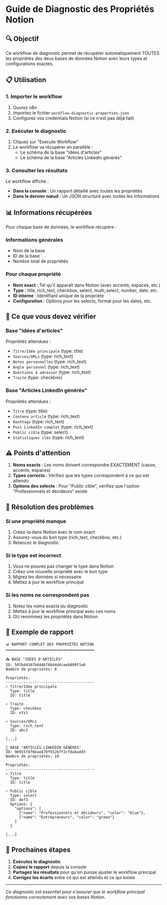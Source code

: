 # Guide de Diagnostic des Propriétés Notion

## 🔍 Objectif

Ce workflow de diagnostic permet de récupérer automatiquement TOUTES les propriétés des deux bases de données Notion avec leurs types et configurations exactes.

## 📋 Utilisation

### 1. Importer le workflow

1. Ouvrez n8n
2. Importez le fichier `workflow-diagnostic-properties.json`
3. Configurez vos credentials Notion (si ce n'est pas déjà fait)

### 2. Exécuter le diagnostic

1. Cliquez sur "Execute Workflow"
2. Le workflow va récupérer en parallèle :
   - Le schéma de la base "Idées d'articles"
   - Le schéma de la base "Articles LinkedIn générés"

### 3. Consulter les résultats

Le workflow affiche :
- **Dans la console** : Un rapport détaillé avec toutes les propriétés
- **Dans le dernier nœud** : Un JSON structuré avec toutes les informations

## 📊 Informations récupérées

Pour chaque base de données, le workflow récupère :

### Informations générales
- Nom de la base
- ID de la base
- Nombre total de propriétés

### Pour chaque propriété
- **Nom exact** : Tel qu'il apparaît dans Notion (avec accents, espaces, etc.)
- **Type** : title, rich_text, checkbox, select, multi_select, number, date, etc.
- **ID interne** : Identifiant unique de la propriété
- **Configuration** : Options pour les selects, format pour les dates, etc.

## 🎯 Ce que vous devez vérifier

### Base "Idées d'articles"

Propriétés attendues :
- `Titre/Idée principale` (type: title)
- `Sources/URLs` (type: rich_text)
- `Notes personnelles` (type: rich_text)
- `Angle personnel` (type: rich_text)
- `Questions à adresser` (type: rich_text)
- `Traité` (type: checkbox)

### Base "Articles LinkedIn générés"

Propriétés attendues :
- `Titre` (type: title)
- `Contenu article` (type: rich_text)
- `Hashtags` (type: rich_text)
- `Post LinkedIn complet` (type: rich_text)
- `Public cible` (type: select)
- `Statistiques clés` (type: rich_text)

## ⚠️ Points d'attention

1. **Noms exacts** : Les noms doivent correspondre EXACTEMENT (casse, accents, espaces)
2. **Types corrects** : Vérifiez que les types correspondent à ce qui est attendu
3. **Options des selects** : Pour "Public cible", vérifiez que l'option "Professionnels et décideurs" existe

## 🔧 Résolution des problèmes

### Si une propriété manque
1. Créez-la dans Notion avec le nom exact
2. Assurez-vous du bon type (rich_text, checkbox, etc.)
3. Relancez le diagnostic

### Si le type est incorrect
1. Vous ne pouvez pas changer le type dans Notion
2. Créez une nouvelle propriété avec le bon type
3. Migrez les données si nécessaire
4. Mettez à jour le workflow principal

### Si les noms ne correspondent pas
1. Notez les noms exacts du diagnostic
2. Mettez à jour le workflow principal avec ces noms
3. OU renommez les propriétés dans Notion

## 📝 Exemple de rapport

```
📊 RAPPORT COMPLET DES PROPRIÉTÉS NOTION
========================================

📥 BASE "IDÉES D'ARTICLES"
ID: 507bd4507b644b78b44d4ceeb809f1e0
Nombre de propriétés: 8

Propriétés:
----------------------------------------
✓ Titre/Idée principale
  Type: title
  ID: title

✓ Traité
  Type: checkbox
  ID: xYz1

✓ Sources/URLs
  Type: rich_text
  ID: abc2

[...]

📝 BASE "ARTICLES LINKEDIN GÉNÉRÉS"
ID: 9b915f4f6bae479f9326ff2cfdabadd3
Nombre de propriétés: 10

Propriétés:
----------------------------------------
✓ Titre
  Type: title
  ID: title

✓ Public cible
  Type: select
  ID: def3
  Options: {
    "options": [
      {"name": "Professionnels et décideurs", "color": "blue"},
      {"name": "Entrepreneurs", "color": "green"}
    ]
  }

[...]
```

## 🚀 Prochaines étapes

1. **Exécutez le diagnostic**
2. **Copiez le rapport** depuis la console
3. **Partagez les résultats** pour qu'on puisse ajuster le workflow principal
4. **Corrigez les écarts** entre ce qui est attendu et ce qui existe

---

*Ce diagnostic est essentiel pour s'assurer que le workflow principal fonctionne correctement avec vos bases Notion.*